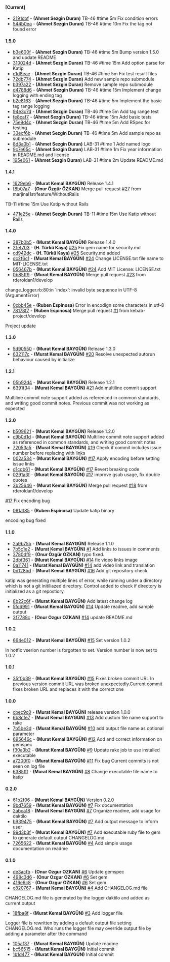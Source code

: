 
#### [Current]
 * [2191cbf](../../commit/2191cbf) - __(Ahmet Sezgin Duran)__ TB-46 #time 5m Fix condition errors
 * [544b0ea](../../commit/544b0ea) - __(Ahmet Sezgin Duran)__ TB-46 #time 10m Fix the tag not found error

#### 1.5.0
 * [b3e600f](../../commit/b3e600f) - __(Ahmet Sezgin Duran)__ TB-46 #time 5m Bump version 1.5.0 and update README
 * [310024d](../../commit/310024d) - __(Ahmet Sezgin Duran)__ TB-46 #time 15m Add option parse for Katip
 * [e1d8eae](../../commit/e1d8eae) - __(Ahmet Sezgin Duran)__ TB-46 #time 5m Fix test result files
 * [72db774](../../commit/72db774) - __(Ahmet Sezgin Duran)__ Add new sample repo submodule
 * [b397a22](../../commit/b397a22) - __(Ahmet Sezgin Duran)__ Remove sample repo submodule
 * [d4788d6](../../commit/d4788d6) - __(Ahmet Sezgin Duran)__ TB-46 #time 15m Implement change logging with ending tag
 * [b2e8163](../../commit/b2e8163) - __(Ahmet Sezgin Duran)__ TB-46 #time 5m Implement the basic tag range logging
 * [94e3c7d](../../commit/94e3c7d) - __(Ahmet Sezgin Duran)__ TB-46 #time 5m Add tag range test
 * [fe8caf7](../../commit/fe8caf7) - __(Ahmet Sezgin Duran)__ TB-46 #time 15m Add basic tests
 * [75e9d4c](../../commit/75e9d4c) - __(Ahmet Sezgin Duran)__ TB-46 #time 5m Add RSpec for testing
 * [33ecf6b](../../commit/33ecf6b) - __(Ahmet Sezgin Duran)__ TB-46 #time 5m Add sample repo as submodule
 * [8d3a0b1](../../commit/8d3a0b1) - __(Ahmet Sezgin Duran)__ LAB-31 #time 1 Add named logo
 * [9c7e65c](../../commit/9c7e65c) - __(Ahmet Sezgin Duran)__ LAB-31 #time 1m Fix year information in README.md and license
 * [195e061](../../commit/195e061) - __(Ahmet Sezgin Duran)__ LAB-31 #time 2m Update README.md

#### 1.4.1
 * [1629eb6](../../commit/1629eb6) - __(Murat Kemal BAYGÜN)__ Release 1.4.1
 * [f8b07a7](../../commit/f8b07a7) - __(Onur Özgür ÖZKAN)__ Merge pull request [#27](../../issues/27) from marjinal1st/feature/WithoutRails

TB-11 #time 15m Use Katip without Rails
 * [471e25e](../../commit/471e25e) - __(Ahmet Sezgin Duran)__ TB-11 #time 15m Use Katip without Rails

#### 1.4.0
 * [387b0b5](../../commit/387b0b5) - __(Murat Kemal BAYGÜN)__ Release 1.4.0
 * [21ef703](../../commit/21ef703) - __(H. Türkü Kaya)__ [#25](../../issues/25) Fix gem name for security.md
 * [cd942dc](../../commit/cd942dc) - __(H. Türkü Kaya)__ [#25](../../issues/25) Security.md added
 * [dc2f6c1](../../commit/dc2f6c1) - __(Murat Kemal BAYGÜN)__ [#24](../../issues/24) Change LICENSE.txt file name to MIT-LICENSE.txt
 * [056467b](../../commit/056467b) - __(Murat Kemal BAYGÜN)__ [#24](../../issues/24) Add MIT License: LICENSE.txt
 * [0b85ff9](../../commit/0b85ff9) - __(Murat Kemal BAYGÜN)__ Merge pull request [#23](../../issues/23) from rderoldan1/develop

change_logger.rb:80:in `index': invalid byte sequence in UTF-8 (ArgumentError)
 * [0cbb45e](../../commit/0cbb45e) - __(Ruben Espinosa)__ Error in encodign some characters in utf-8
 * [78178f7](../../commit/78178f7) - __(Ruben Espinosa)__ Merge pull request [#1](../../issues/1) from kebab-project/develop

Project update

#### 1.3.0
 * [5d90550](../../commit/5d90550) - __(Murat Kemal BAYGÜN)__ Release 1.3.0
 * [632117c](../../commit/632117c) - __(Murat Kemal BAYGÜN)__ [#20](../../issues/20) Resolve unexpected autorun behaviour caused by initialize

#### 1.2.1
 * [05b92d4](../../commit/05b92d4) - __(Murat Kemal BAYGÜN)__ Release 1.2.1
 * [6391f34](../../commit/6391f34) - __(Murat Kemal BAYGÜN)__  [#21](../../issues/21) Add multiline commit support

Multiline commit note support added as referenced in common
standards, and writing good commit notes. Previous commit was not
working as expected


#### 1.2.0
 * [b509621](../../commit/b509621) - __(Murat Kemal BAYGÜN)__ Release 1.2.0
 * [c9b0d1d](../../commit/c9b0d1d) - __(Murat Kemal BAYGÜN)__ Multiline commit note support added as referenced in common standards, and writing good commit notes
 * [72053a5](../../commit/72053a5) - __(Murat Kemal BAYGÜN)__ [#19](../../issues/19) Check if commit includes issue number before replacing with links
 * [002a534](../../commit/002a534) - __(Murat Kemal BAYGÜN)__ [#17](../../issues/17) Apply encoding before setting issue links
 * [d1cdb61](../../commit/d1cdb61) - __(Murat Kemal BAYGÜN)__ [#17](../../issues/17) Revert breaking code
 * [0291a3f](../../commit/0291a3f) - __(Murat Kemal BAYGÜN)__ [#17](../../issues/17) improve gsub usage, fix double quotes
 * [3b25646](../../commit/3b25646) - __(Murat Kemal BAYGÜN)__ Merge pull request [#18](../../issues/18) from rderoldan1/develop

[#17](../../issues/17) Fix encoding bug
 * [081a185](../../commit/081a185) - __(Ruben Espinosa)__ Update katip binary

encoding bug fixed

#### 1.1.0
 * [2a9b75b](../../commit/2a9b75b) - __(Murat Kemal BAYGÜN)__ Release 1.1.0
 * [7b5c1e2](../../commit/7b5c1e2) - __(Murat Kemal BAYGÜN)__ [#1](../../issues/1) Add links to issues in comments
 * [3780df9](../../commit/3780df9) - __(Onur Özgür ÖZKAN)__ typo fixed.
 * [2dbf361](../../commit/2dbf361) - __(Murat Kemal BAYGÜN)__ [#14](../../issues/14) fix video links image
 * [0a11741](../../commit/0a11741) - __(Murat Kemal BAYGÜN)__ [#14](../../issues/14) add video link and translation
 * [0d128bd](../../commit/0d128bd) - __(Murat Kemal BAYGÜN)__  [#16](../../issues/16) Add git repository check

katip was generating multiple lines of error, while running under
a directory which is not a git initiliazed directory. Control added
to check if directory is initialized as a git repostiory

 * [8b22c6f](../../commit/8b22c6f) - __(Murat Kemal BAYGÜN)__ Add latest change log
 * [5fc6991](../../commit/5fc6991) - __(Murat Kemal BAYGÜN)__ [#14](../../issues/14) Update readme, add sample output
 * [3f7788c](../../commit/3f7788c) - __(Onur Ozgur OZKAN)__ [#14](../../issues/14) update README.md

#### 1.0.2
 * [664e012](../../commit/664e012) - __(Murat Kemal BAYGÜN)__  [#15](../../issues/15) Set version 1.0.2

  In hotfix vserion number is forgotten to set. Version number is
now set to 1.0.2

#### 1.0.1
 * [35f0b39](../../commit/35f0b39) - __(Murat Kemal BAYGÜN)__  [#15](../../issues/15) Fixes broken commit URL   In previous version commit URL was broken unexpectedly.Current commit fixes broken URL and replaces it with the correct one

#### 1.0.0
 * [cbec9c0](../../commit/cbec9c0) - __(Murat Kemal BAYGÜN)__ release version 1.0.0
 * [6b8cfe7](../../commit/6b8cfe7) - __(Murat Kemal BAYGÜN)__ [#13](../../issues/13) Add custom file name support to rake
 * [7b5be3d](../../commit/7b5be3d) - __(Murat Kemal BAYGÜN)__ [#10](../../issues/10) add output file name as optional parameter
 * [695646c](../../commit/695646c) - __(Murat Kemal BAYGÜN)__ [#12](../../issues/12) Add and correct information on gemspec
 * [f30a3b2](../../commit/f30a3b2) - __(Murat Kemal BAYGÜN)__ [#9](../../issues/9) Update rake job to use installed executable
 * [a7200f0](../../commit/a7200f0) - __(Murat Kemal BAYGÜN)__ [#11](../../issues/11) Fix bug Current commits is not seen on log file
 * [6385fff](../../commit/6385fff) - __(Murat Kemal BAYGÜN)__ [#8](../../issues/8) Change executable file name to katip

#### 0.2.0
 * [61b2f06](../../commit/61b2f06) - __(Murat Kemal BAYGÜN)__ Version 0.2.0
 * [9bd7659](../../commit/9bd7659) - __(Murat Kemal BAYGÜN)__ [#7](../../issues/7) Fix documentation
 * [2abca18](../../commit/2abca18) - __(Murat Kemal BAYGÜN)__ [#7](../../issues/7) Organize readme, add usage for daktilo
 * [b939475](../../commit/b939475) - __(Murat Kemal BAYGÜN)__ [#7](../../issues/7) Add output message to inform user
 * [99d3b3f](../../commit/99d3b3f) - __(Murat Kemal BAYGÜN)__ [#7](../../issues/7) Add executable ruby file to gem to generate default output CHANGELOG.md
 * [7265622](../../commit/7265622) - __(Murat Kemal BAYGÜN)__  [#4](../../issues/4) Add simple usage documentation on readme

#### 0.1.0
 * [de3acfb](../../commit/de3acfb) - __(Onur Ozgur OZKAN)__ [#6](../../issues/6) Update gemspec
 * [498c3d6](../../commit/498c3d6) - __(Onur Ozgur OZKAN)__ [#6](../../issues/6) Set gem
 * [416e6c8](../../commit/416e6c8) - __(Onur Ozgur OZKAN)__ [#6](../../issues/6) Set gem
 * [c820767](../../commit/c820767) - __(Murat Kemal BAYGÜN)__  [#4](../../issues/4) Add CHANGELOG.md file

CHANGELOG.md file is generated by the logger daktilo
and added as current output

 * [18fba8f](../../commit/18fba8f) - __(Murat Kemal BAYGÜN)__  [#3](../../issues/3) Add logger file

Logger file is rewritten by adding a default output file setting
CHANGELOG.md. Who runs the logger file may override output file
by adding a parameter after the command

 * [105af37](../../commit/105af37) - __(Murat Kemal BAYGÜN)__ Update readme
 * [bc56515](../../commit/bc56515) - __(Murat Kemal BAYGÜN)__ Initial commit
 * [1b1d477](../../commit/1b1d477) - __(Murat Kemal BAYGÜN)__ Initial commit
